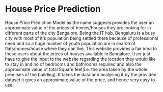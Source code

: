 # House Price Prediction
House Price Prediction Model as the name suggests provides the user an approximate value of the prices of homes/houses they are looking for in different parts of the city Bangalore. Being the IT hub, Bengaluru is a busy city with most of it's population being settled there because of professional need and so a huge number of youth population are in search of flats/homes/house where they can live. This website provides a fair idea to these users about the prices of houses available in Bangalore. User just have to give the input to the website regarding the location they would like to stay in and no of bedrooms and bathrooms required and also the approximate value of total Square feet(i.e. the area taken by the whole premises of the building). It takes the data and analysing it by the provided dataset it gives an approximate value of the price, and hence very easy to use. 
